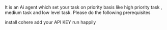 It is an Ai agent which set your task on priority basis like high priority task , medium task and low level task. Please do the following prerequisites

install cohere
add your API KEY
run happily
